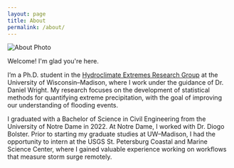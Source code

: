 ```yaml
---
layout: page
title: About
permalink: /about/
---
```


<div class="about-content">
  <div class="about-image">
    <img src="{{ "//assets//images//headshot.jpg" | relative_url }}" alt="About Photo">
  </div>
  <div class="about-text">
    <p>Welcome! I'm glad you're here.</p>
    <p>I’m a Ph.D. student in the <a href="https://her.cee.wisc.edu/">Hydroclimate Extremes Research Group</a> at the University of Wisconsin–Madison, where I work under the guidance of Dr. Daniel Wright. My research focuses on the development of statistical methods for quantifying extreme precipitation, with the goal of improving our understanding of flooding events.</p>
    <p>I graduated with a Bachelor of Science in Civil Engineering from the University of Notre Dame in 2022. At Notre Dame, I worked with Dr. Diogo Bolster. Prior to starting my graduate studies at UW–Madison, I had the opportunity to intern at the USGS St. Petersburg Coastal and Marine Science Center, where I gained valuable experience working on workflows that measure storm surge remotely.</p>
  </div>
</div>
